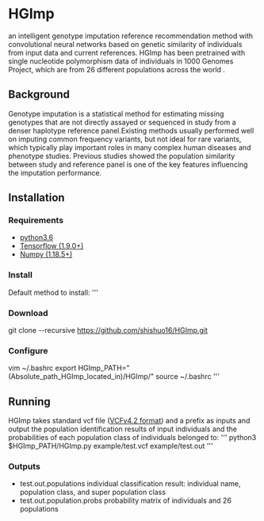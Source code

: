 # HGImp
an intelligent genotype imputation reference recommendation method with convolutional neural networks based on genetic similarity of individuals from input data and current references. HGImp has been pretrained with single nucleotide polymorphism data of individuals in 1000 Genomes Project, which are from 26 different populations across the world .
## Background
Genotype imputation is a statistical method for estimating missing genotypes that are not directly assayed or sequenced in study from a denser haplotype reference panel.Existing methods usually performed well on imputing common frequency variants, but not ideal for rare variants, which typically play important roles in many complex human diseases and phenotype studies. Previous studies showed the population similarity between study and reference panel is one of the key features influencing the imputation performance. 
## Installation
### Requirements
* [python3.6](https://www.python.org/downloads/)
* [Tensorflow (1.9.0+)](https://www.tensorflow.org/?hl=zh-cn)
* [Numpy (1.18.5+)](https://numpy.org/)
### Install
Default method to install:
'''
### Download
git clone --recursive https://github.com/shishuo16/HGImp.git
### Configure
vim ~/.bashrc
export HGImp_PATH="(Absolute_path_HGImp_located_in)/HGImp/"
source ~/.bashrc
'''
## Running  
HGImp takes standard vcf file ([VCFv4.2 format](https://samtools.github.io/hts-specs/VCFv4.2.pdf)) and a prefix as inputs and output the population identification results of input individuals and the probabilities of each population class of individuals belonged to:
'''
python3 $HGImp_PATH/HGImp.py example/test.vcf example/test.out
'''
### Outputs 
* test.out.populations
  individual classification result: individual name, population class, and super population class
* test.out.population.probs
  probability matrix of individuals and 26 populations
  
